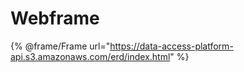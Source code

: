 # Webframe

{% @frame/Frame url="https://data-access-platform-api.s3.amazonaws.com/erd/index.html" %}

